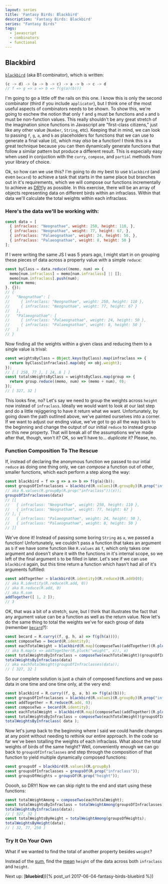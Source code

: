 ```yaml
---
layout: series
title: 'Fantasy Birds: Blackbird'
description: 'Fantasy Birds: Blackbird'
series: "Fantasy Birds"
tags: 
  - javascript
  - combinators
  - functional
---
```


## Blackbird

[`blackbird`](https://github.com/fantasyland/fantasy-birds#blackbird--c---d---a---b---c---a---b---d) (aka B1 combinator), which is written:

```javascript
(c -> d) -> (a -> b -> c) -> a -> b -> c -> d
// f => g => a => b => f(g(a)(b)))
```

I'm going to go a little off the rails on this one. I know this is only the second combinator (third if you include `applicator`), but I think one of the most useful aspects of combinators needs to be shown. To show this, we're going to eschew the notion that only `f` and `g` must be functions and `a` and `b` must be non-function values. This really shouldn't be any great stretch of the imagination since functions in Javascript are "first-class citizens," just like any other value (`Number`, `String`, etc). Keeping that in mind, we can look to passing `f`, `g`, `a`, and `b` as placeholders for functions that we can use to generate a final value (`d`), which may _also_ be a function! I think this is a great technique because you can then dynamically generate functions that follow a similar pattern but produce a different result. This is especially easy when used in conjuction with the `curry`, `compose`, and `partial` methods from your library of choice.

Ok, so how can we use this? I'm going to do my best to use `blackbird` (and even `becard`) to achieve a task that starts in the same place but branches out in it's requirements, which we will compose our functions incrementally to achieve as [DRY](https://en.wikipedia.org/wiki/Don%27t_repeat_yourself)ly as possible. In this exercise, there will be an array of objects representing data on different birds within an infraclass. Within that data we'll calculate the total weights within each infraclass.

### Here's the data we'll be working with:

```javascript
const data = [
  { infraclass: "Neognathae", weight: 250, height: 110, },
  { infraclass: "Neognathae", weight: 77, height: 67, },
  { infraclass: "Palaeognathae", weight: 24, height: 50, },
  { infraclass: "Palaeognathae", weight: 8, height: 50 }
];
```

If I were writing the same JS I was 5 years ago, I might start in on grouping these pieces of data across a property value with a simple `reduce`:

```javascript
const byClass = data.reduce((memo, num) => {
  memo[num.infraclass] = memo[num.infraclass] || [];
  memo[num.infraclass].push(num);
  return memo;
}, {});
// {
//   "Neognathae": [
//     { infraclass: "Neognathae", weight: 250, height: 110 },
//     { infraclass: "Neognathae", weight: 77, height: 67 }
//   ],
//   "Palaeognathae": [
//     { infraclass: "Palaeognathae", weight: 24, height: 50 },
//     { infraclass: "Palaeognathae", weight: 8, height: 50 }
//   ]
// }
```

Now finding all the weights within a given class and reducing them to a single value is trival:

```javascript
const weightsByClass = Object.keys(byClass).map(infraclass => {
  return byClass[infraclass].map(obj => obj.weight);
});
// [ [ 250, 77 ], [ 24, 8 ] ]
const totalsWeightsByClass = weightsByClass.map(group => {
  return group.reduce((memo, num) => (memo + num), 0);
});
// [ 327, 32 ]
```

This looks fine, no? Let's say we need to group the weights across `height` now instead of `infraclass`. Ideally we would want to look at our last step and do a little rejiggering to have it return what we want. Unfortunately, by going down the path outlined above, we've painted ourselves into a corner. If we want to adjust our ending value, we've got to go all the way back to the beginning and change the output of our initial `reduce` to instead group on this new property. That will break all of the assumptions we've made after that, though, won't it? OK, so we'll have to... _duplicate_ it? Please, no.

### Function Composition To The Rescue

If, instead of declaring the anonymous function we passed to our intial `reduce` as doing one thing only, we can _compose_ a function out of other, smaller functions, which each perform a step along the way:

```javascript
const blackbird = f => g => a => b => f(g(a)(b));
const groupsOfInfraclasses = blackbird(R.values)(R.groupBy)(R.prop("infraclass"));
// aka R.values(R.groupBy(R.prop("infraclass"))(x));
groupsOfInfraclasses(data)
// [[
//   { infraclass: "Neognathae", weight: 250, height: 110 },
//   { infraclass: "Neognathae", weight: 77, height: 67 }
// ], [
//   { infraclass: "Palaeognathae", weight: 24, height: 50 },
//   { infraclass: "Palaeognathae", weight: 8, height: 50 }
// ]]
```

We've done it! Instead of passing some boring `String` as `a`, we passed a function! Unfortunately, we couldn't pass a function that takes an argument as `b` if we have some function like `R.values` as `f`, which only takes one argument and doesn't share it with the functions in it's internal scope, so we left of the final argument `b` to be filled in later. Let's see if we can use `blackbird` again, but this time return a function which hasn't had all of it's arguments fulfilled:

```javascript
const addTogether = blackbird(R.identity)(R.reduce)(R.add)(0);
// aka R.identity(R.reduce(R.add, 0))
// aka R.reduce(R.add, 0)
// aka R.sum
addTogether([ 1, 2 ]);
// 3
```

OK, that was a bit of a stretch, sure, but I think that illustrates the fact that any argument value can be a function as well as the return value. Now let's do the same thing to total the weights we've for each group of data (remember [`becard`](http://www.mattross.io/2016/10/06/fantasy-birds-becard/)?):

```javascript
const becard = R.curry((f, g, h, a) => f(g(h(a))));
const composeTwo = becard(R.identity);
const eachTotalWeight = blackbird(R.map)(composeTwo)(addTogether)(R.pluck("weight"));
// aka R.map(x => addTogether(R.pluck("weight", x)), x)
const totalWeightsByInfraclass = composeTwo(eachTotalWeight)(groupsOfInfraclasses);
totalWeightsByInfraclass(data)
// aka eachTotalWeight(groupsOfInfraclasses(data));
// [ 327, 32 ]
```

So our complete solution is just a chain of composed functions and we pass data in one time and one time only, at the very end:

```javascript
const blackbird = R.curry((f, g, a, b) => f(g(a)(b)));
const groupsOfInfraclasses = blackbird(R.values)(R.groupBy)(R.prop("infraclass"));
const addTogether = R.reduce(R.add, 0);
const composeTwo = becard(R.identity);
const eachTotalWeight = blackbird(R.map)(composeTwo)(addTogether)(R.pluck("weight"));
const totalWeightsByInfraclass = composeTwo(eachTotalWeight)(groupsOfInfraclasses);
totalWeightsByInfraclass( data );
```

Now let's jump back to the beginning where I said we could handle changes at any point without needing to rethink our entire approach. In the code so far we've been totalling the weights of each infraclass. What about the total weights of birds of the same height? Well, conveniently enough we can go back to `groupsOfInfraclasses` and step through the composition of that function to yield multiple dynamically composed functions:

```javascript
const groupsOf = blackbird(R.values)(R.groupBy)
const groupsOfInfraclasses = groupsOf(R.prop("infraclass"));
const groupsOfHeights = groupsOf(R.prop("height"));
```

Ooooh, so DRY! Now we can skip right to the end and start using these functions:

```javascript
const totalWeightAmong = composeTwo(eachTotalWeight);
const totalWeightsByInfraclass = totalWeightAmong(groupsOfInfraclasses);
totalWeightsByInfraclass(data);
// [ 327, 32 ]
const totalWeightsByHeight = totalWeightAmong(groupsOfHeights);
totalWeightsByHeight(data);
// [ 32, 77, 250 ]
```

### Try It On Your Own

What if we wanted to find the total of another property besides `weight`?

Instead of the [sum](http://ramdajs.com/docs/#sum), find the [mean](http://ramdajs.com/docs/#mean) `height` of the data across both `infraclass` and `height`.

Next up: [**bluebird**]({% post_url 2017-06-04-fantasy-birds-bluebird %})
